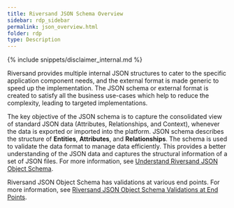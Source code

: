 ```yaml
---
title: Riversand JSON Schema Overview
sidebar: rdp_sidebar
permalink: json_overview.html
folder: rdp
type: Description
---
```


{% include snippets/disclaimer_internal.md %} 

Riversand provides multiple internal JSON structures to cater to the specific application component needs, and the external format is made generic to speed up the implementation. The JSON schema or external format is created to satisfy all the business use-cases which help to reduce the complexity, leading to targeted implementations.
 
The key objective of the JSON schema is to capture the consolidated view of standard JSON data (Attributes, Relationships, and Context), whenever the data is exported or imported into the platform. JSON schema describes the structure of **Entities**, **Attributes**, and **Relationships**. The schema is used to validate the data format to manage data efficiently. This provides a better understanding of the JSON data and captures the structural information of a set of JSON files. For more information, see [Understand Riversand JSON Object Schema](json_schema.html).
 
Riversand JSON Object Schema has validations at various end points. For more information, see [Riversand JSON Object Schema Validations at End Points](json_schema_val_end_pnt.html).





